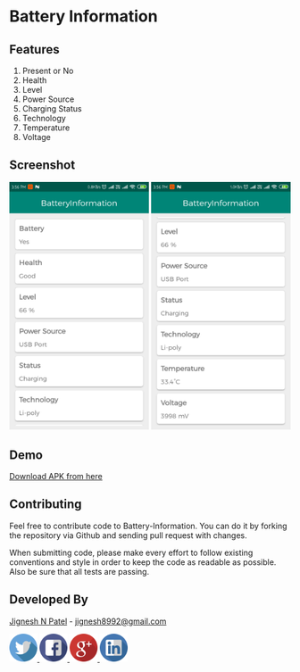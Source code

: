 # Battery Information

## Features
  1. Present or No
  2. Health
  3. Level
  4. Power Source
  5. Charging Status
  6. Technology
  7. Temperature
  8. Voltage
    
## Screenshot
<img src="https://github.com/jignesh8992/Battery-Information/blob/master/screenshot/Screenshot_1.png" width="250"/> <img src="https://github.com/jignesh8992/Battery-Information/blob/master/screenshot/Screenshot_2.png" width="250"/>
 
## Demo
[Download APK from here](https://github.com/jignesh8992/Battery-Information/raw/master/apk/BatteryInformation.apk)

## Contributing
Feel free to contribute code to Battery-Information. You can do it by forking the repository via Github and sending pull request with changes.

When submitting code, please make every effort to follow existing conventions and style in order to keep the code as readable as possible. Also be sure that all tests are passing.
 
## Developed By
  <a href="https://github.com/jignesh8992">Jignesh N Patel</a> - <a href="mailto:jignesh8992@gmail.com">jignesh8992@gmail.com</a>
  <br>  
  
  <a href="https://twitter.com/jignesh8992" rel="nofollow">
  <img alt="Follow me on Facebook" 
       height="50" width="50"
       src="https://github.com/jignesh8992/Battery-Information/blob/master/social/twitter.png" 
       style="max-width:100%;">
  </a>
  
  <a href="https://www.facebook.com/jignesh8992" rel="nofollow">
  <img alt="Follow me on Facebook" 
       height="50" width="50" 
       src="https://github.com/jignesh8992/Battery-Information/blob/master/social/facebook.png" 
       style="max-width:100%;">
  </a>

  <a href="https://plus.google.com/+JigneshPatelN" rel="nofollow">
  <img alt="Follow me on Google+" 
       height="50" width="50" 
       src="https://github.com/jignesh8992/Battery-Information/blob/master/social/google-plus.png" 
       style="max-width:100%;">
  </a>

  <a href="https://www.linkedin.com/in/jignesh8992/" rel="nofollow">
  <img alt="Follow me on LinkedIn" 
       height="50" width="50" 
       src="https://github.com/jignesh8992/Battery-Information/blob/master/social/linkedin.png" 
       style="max-width:100%;">
  </a>

